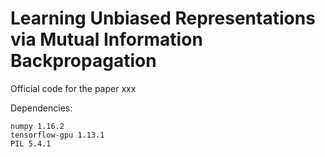 # Learning Unbiased Representations via Mutual Information Backpropagation

Official code for the paper xxx

Dependencies:

```
numpy 1.16.2
tensorflow-gpu 1.13.1
PIL 5.4.1
```



